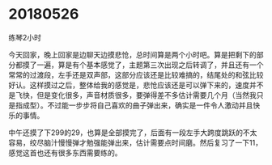 # 20180526

练琴2小时

今天回家，晚上回家是边聊天边摸悲怆，总时间算是两个小时吧。算是把剩下的部分都摸了一遍，算是有个基本感觉了，主题第三次出现之后转调了，并且还有一个常常的过渡段，左手还是双声部，这部分应该还是比较难搞的，结尾处的和弦比较好认。这样摸过之后，整体给我的感觉是，悲怆应该还是可以弹下来的，速度并不是飞快，但是变化很多，声音材质很多，要弹得差不多估计需要几个月（当然我只是指成型）。不过能一步步将自己喜欢的曲子弹出来，确实是一件令人激动并且快乐的事情。

中午还摸了下299的29，也算是全部摸完了，后面有一段左手大跨度跳跃的不太容易，绞尽脑汁慢慢弹才勉强能弹出来，估计需要点时间磨。然后复习了一下11，感觉这首也还有很多东西需要练的。
